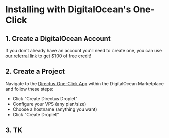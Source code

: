 # Installing with DigitalOcean's One-Click

## 1. Create a DigitalOcean Account

If you don't already have an account you'll need to create one, you can use
[our referral link](https://m.do.co/c/389c62a20bb5) to get \$100 of free credit!

## 2. Create a Project

Navigate to the [Directus One-Click App](https://marketplace.digitalocean.com/apps/directus) within
the DigitalOcean Marketplace and follow these steps:

-   Click "Create Directus Droplet"
-   Configure your VPS (any plan/size)
-   Choose a hostname (anything you want)
-   Click "Create Droplet"

## 3. TK
